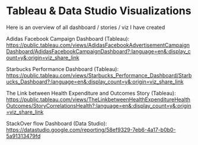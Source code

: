 # Tableau & Data Studio Visualizations
Here is an overview of all dashboard / stories / viz I have created

Adidas Facebook Campaign Dashboard (Tableau): https://public.tableau.com/views/AdidasFacebookAdvertisementCampaignDashboard/AdidasFacebookCampaignDashboard?:language=en&:display_count=y&:origin=viz_share_link

Starbucks Performance Dashboard (Tableau):
https://public.tableau.com/views/Starbucks_Performance_Dashboard/Starbucks_Dashboard?:language=en&:display_count=y&:origin=viz_share_link

The Link between Health Expenditure and Outcomes Story (Tableau): 
https://public.tableau.com/views/TheLinkbetweenHealthExpenditureHealthOutcomes/StoryCorrelationsHealth?:language=en&:display_count=y&:origin=viz_share_link

StackOver flow Dashboard (Data Studio): 
https://datastudio.google.com/reporting/58ef9329-7eb6-4a17-b0b0-5a91313479fd

